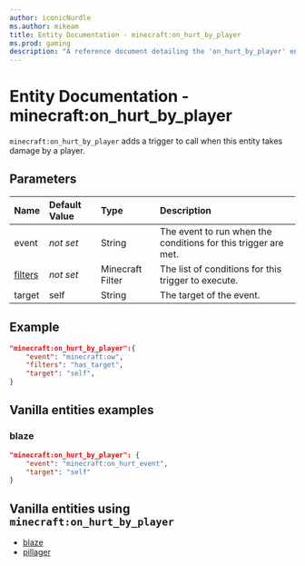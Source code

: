 ```yaml
---
author: iconicNurdle
ms.author: mikeam
title: Entity Documentation - minecraft:on_hurt_by_player
ms.prod: gaming
description: "A reference document detailing the 'on_hurt_by_player' entity trigger"
---
```


# Entity Documentation - minecraft:on_hurt_by_player

`minecraft:on_hurt_by_player` adds a trigger to call when this entity takes damage by a player.

## Parameters

|Name |Default Value  |Type  |Description  |
|:----------|:----------|:----------|:----------|
|event|*not set* | String|  The event to run when the conditions for this trigger are met. |
|[filters](../FilterList.md)|*not set* | Minecraft Filter| The list of conditions for this trigger to execute. |
|target| self| String| The target of the event. |

## Example

```json
"minecraft:on_hurt_by_player":{
    "event": "minecraft:ow",
    "filters": "has_target",
    "target": "self",
}
```

## Vanilla entities examples

### blaze

```json
"minecraft:on_hurt_by_player": {
    "event": "minecraft:on_hurt_event",
    "target": "self"
}
```

## Vanilla entities using `minecraft:on_hurt_by_player`

- [blaze](../../../../Source/VanillaBehaviorPack_Snippets/entities/blaze.md)
- [pillager](../../../../Source/VanillaBehaviorPack_Snippets/entities/pillager.md)
